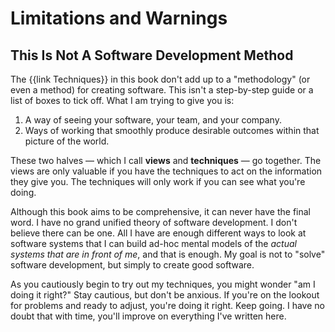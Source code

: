 # Limitations and Warnings

## This Is Not A Software Development Method

The {{link Techniques}} in this book don't add up to a "methodology" (or even a method) for creating software. This isn't a step-by-step guide or a list of boxes to tick off. What I am trying to give you is:

1. A way of seeing your software, your team, and your company.
2. Ways of working that smoothly produce desirable outcomes within that picture of the world.

These two halves — which I call **views** and **techniques** — go together. The views are only valuable if you have the techniques to act on the information they give you. The techniques will only work if you can see what you're doing.

Although this book aims to be comprehensive, it can never have the final word. I have no grand unified theory of software development. I don't believe there can be one. All I have are enough different ways to look at software systems that I can build ad-hoc mental models of the *actual systems that are in front of me*, and that is enough. My goal is not to "solve" software development, but simply to create good software.

As you cautiously begin to try out my techniques, you might wonder "am I doing it right?" Stay cautious, but don't be anxious. If you're on the lookout for problems and ready to adjust, you're doing it right. Keep going. I have no doubt that with time, you'll improve on everything I've written here.

<!--

As you read through the chapters in this book—especially the {{link 36Views Views}} in first section, on {{link SoftwareDevelopment/index.html SoftwareDevelopment}}—you will probably have trouble piecing them together. It may be hard to see what I'm driving at. "What's the big picture?" you'll wonder. "What is his grand unified theory of software development?"

I have no grand theory. I don't believe there can be one. All I have are enough different ways to look at software systems that I can build ad-hoc mental models of the *actual systems that are in front of me*, and that is enough. My goal is not to "solve" software development, but simply to create good software. I don't need a grand unified theory for that.

Therefore, as you read the chapters, don't worry too much about fitting them together. Instead, try to relate each one to your own experience. The sooner you can get a feel for how my views and techniques play out in the real world, the sooner you will be able to apply them effectively.

-->